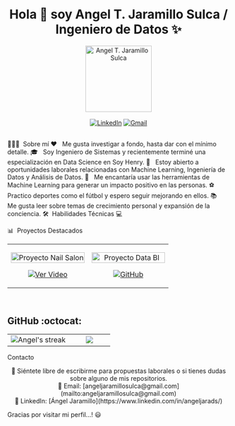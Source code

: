 <h1 align="center">Hola 👋 soy Angel T. Jaramillo Sulca / Ingeniero de Datos ✨ </h1>
<div align="center">
  <img src="/mnt/data/image.png" alt="Angel T. Jaramillo Sulca" height="150">
</div>
<p align="center">
  <a href="https://www.linkedin.com/in/angeljarads/" target="blank"><img align="center" src="https://img.shields.io/badge/LinkedIn-0077B5?style=for-the-badge&logo=linkedin&logoColor=white" alt="LinkedIn"/></a>
  <a href="mailto:angeljaramillosulca@gmail.com" target="blank"><img align="center" src="https://img.shields.io/badge/Gmail-D14836?style=for-the-badge&logo=gmail&logoColor=white" alt="Gmail"  /></a>
</p>
<br>
👨🏻‍💻  Sobre mí
❤️   Me gusta investigar a fondo, hasta dar con el mínimo detalle.
🎓   Soy Ingeniero de Sistemas y recientemente terminé una especialización en Data Science en Soy Henry.
💼   Estoy abierto a oportunidades laborales relacionadas con Machine Learning, Ingeniería de Datos y Análisis de Datos.
🌱   Me encantaría usar las herramientas de Machine Learning para generar un impacto positivo en las personas.
⚽   Practico deportes como el fútbol y espero seguir mejorando en ellos.
📚   Me gusta leer sobre temas de crecimiento personal y expansión de la conciencia.
🛠  Habilidades Técnicas
💻  














📊  Proyectos Destacados
<table align="center">
<tr>
  <td width="50%" align="center">
    <p align="center">
     <a href="https://drive.google.com/file/d/1qfldrAgpTUg0_Ot1_w4bBQk1AkvObFYy/view" title="Proyecto Nail Salon">
        <img align="center" width="100%" src="/mnt/data/image-1.png" alt="Proyecto Nail Salon"/></a>
      </p>
    <p align="center">
        <a href="https://drive.google.com/file/d/1qfldrAgpTUg0_Ot1_w4bBQk1AkvObFYy/view" target="blank"><img align="center" src="https://img.shields.io/badge/Ver%20Video-FF0000?style=for-the-badge&logo=youtube&logoColor=white" alt="Ver Video"  /></a>
    </p>       
</td>
  <td width="50%" align="center">
    <p align="center">
     <a href="https://github.com/AlejandroAsor/c18-66-ft-data-bi" title="Proyecto Data BI">
        <img align="center" width="100%" src="/mnt/data/image-2.png" alt="Proyecto Data BI"/></a>
      </p>
    <p align="center">
        <a href="https://github.com/AlejandroAsor/c18-66-ft-data-bi" target="blank"><img align="center" src="https://img.shields.io/badge/GitHub-100000?style=for-the-badge&logo=github&logoColor=white" alt="GitHub" /></a>
    </p>       
</td>
</tr>
</table>
<br>
<h2>GitHub :octocat:</h2>
<p align="center">
<table align="center">
<tr border="none">
<td width="60%" align="center">
  <img title="🔥 Get streak stats for your profile at git.io/streak-stats" alt="Angel's streak" src="https://github-readme-streak-stats.herokuapp.com/?user=angeljarads&theme=dark&hide_border=false" /> 
</td>
<td width="40%" align="center">
  <img align="center" src="https://github-readme-stats.anuraghazra1.vercel.app/api/top-langs/?username=angeljarads&theme=dark&hide_border=false&no-bg=true&no-frame=true&langs_count=10"/>
  </td>
</tr>
</table>
</p>
Contacto
<p align="center">
  💬 Siéntete libre de escribirme para propuestas laborales o si tienes dudas sobre alguno de mis repositorios.<br>
  📧 Email: [angeljaramillosulca@gmail.com](mailto:angeljaramillosulca@gmail.com)<br>
  💼 LinkedIn: [Ángel Jaramillo](https://www.linkedin.com/in/angeljarads/)
</p>
Gracias por visitar mi perfil...! 😃
